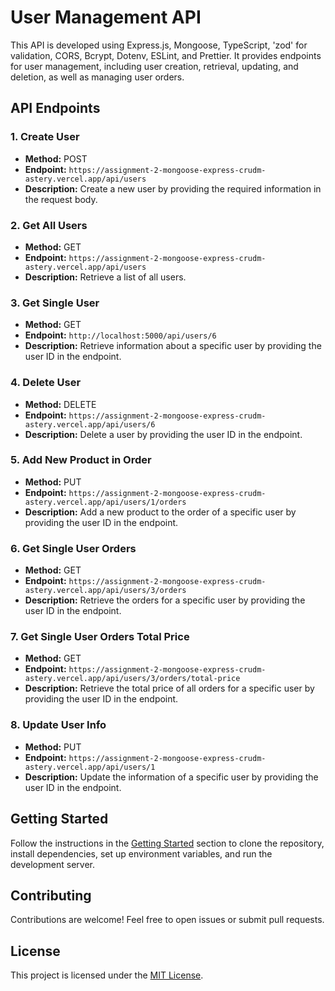 # User Management API

This API is developed using Express.js, Mongoose, TypeScript, 'zod' for validation, CORS, Bcrypt, Dotenv, ESLint, and Prettier. It provides endpoints for user management, including user creation, retrieval, updating, and deletion, as well as managing user orders.

## API Endpoints

### 1. Create User

- **Method:** POST
- **Endpoint:** `https://assignment-2-mongoose-express-crudm-astery.vercel.app/api/users`
- **Description:** Create a new user by providing the required information in the request body.

### 2. Get All Users

- **Method:** GET
- **Endpoint:** `https://assignment-2-mongoose-express-crudm-astery.vercel.app/api/users`
- **Description:** Retrieve a list of all users.

### 3. Get Single User

- **Method:** GET
- **Endpoint:** `http://localhost:5000/api/users/6`
- **Description:** Retrieve information about a specific user by providing the user ID in the endpoint.

### 4. Delete User

- **Method:** DELETE
- **Endpoint:** `https://assignment-2-mongoose-express-crudm-astery.vercel.app/api/users/6`
- **Description:** Delete a user by providing the user ID in the endpoint.

### 5. Add New Product in Order

- **Method:** PUT
- **Endpoint:** `https://assignment-2-mongoose-express-crudm-astery.vercel.app/api/users/1/orders`
- **Description:** Add a new product to the order of a specific user by providing the user ID in the endpoint.

### 6. Get Single User Orders

- **Method:** GET
- **Endpoint:** `https://assignment-2-mongoose-express-crudm-astery.vercel.app/api/users/3/orders`
- **Description:** Retrieve the orders for a specific user by providing the user ID in the endpoint.

### 7. Get Single User Orders Total Price

- **Method:** GET
- **Endpoint:** `https://assignment-2-mongoose-express-crudm-astery.vercel.app/api/users/3/orders/total-price`
- **Description:** Retrieve the total price of all orders for a specific user by providing the user ID in the endpoint.

### 8. Update User Info

- **Method:** PUT
- **Endpoint:** `https://assignment-2-mongoose-express-crudm-astery.vercel.app/api/users/1`
- **Description:** Update the information of a specific user by providing the user ID in the endpoint.

## Getting Started

Follow the instructions in the [Getting Started](#getting-started) section to clone the repository, install dependencies, set up environment variables, and run the development server.

## Contributing

Contributions are welcome! Feel free to open issues or submit pull requests.

## License

This project is licensed under the [MIT License](LICENSE).